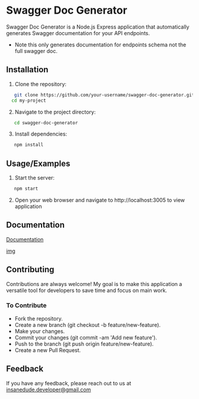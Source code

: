 # Swagger Doc Generator

Swagger Doc Generator is a Node.js Express application that automatically generates Swagger documentation for your API endpoints.

- Note this only generates documentation for endpoints schema not the full swagger doc.

## Installation

1. Clone the repository:

```bash
   git clone https://github.com/your-username/swagger-doc-generator.git
  cd my-project
```

2. Navigate to the project directory:

```bash
   cd swagger-doc-generator
```

3. Install dependencies:

```bash
   npm install
```

## Usage/Examples

1. Start the server:

```bash
   npm start
```

2. Open your web browser and navigate to http://localhost:3005 to view application

## Documentation

[Documentation](https://linktodocumentation)

[img](https://avatars.githubusercontent.com/u/10376862?v=4)

## Contributing

Contributions are always welcome!
My goal is to make this application a versatile tool for developers to save time and focus on main work.

### To Contribute

- Fork the repository.
- Create a new branch (git checkout -b feature/new-feature).
- Make your changes.
- Commit your changes (git commit -am 'Add new feature').
- Push to the branch (git push origin feature/new-feature).
- Create a new Pull Request.

## Feedback

If you have any feedback, please reach out to us at insanedude.developer@gmail.com
